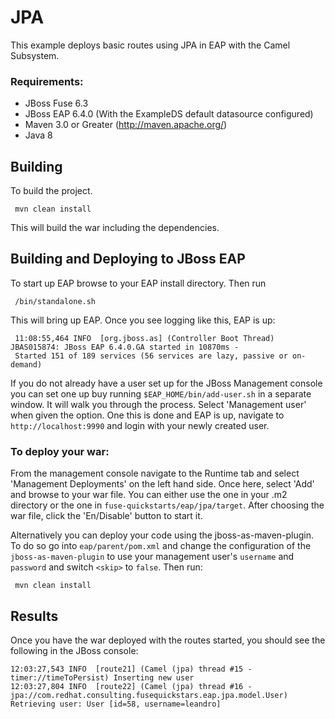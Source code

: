JPA
===

This example deploys basic routes using JPA in EAP with the Camel Subsystem.

### Requirements:

 * JBoss Fuse 6.3
 * JBoss EAP 6.4.0 (With the ExampleDS default datasource configured)
 * Maven 3.0 or Greater (http://maven.apache.org/)
 * Java 8

Building
--------
To build the project.

     mvn clean install

This will build the war including the dependencies.

Building and Deploying to JBoss EAP
-----------------------------------

To start up EAP browse to your EAP install directory. Then run

     /bin/standalone.sh

This will bring up EAP. Once you see logging like this, EAP is up:

     11:08:55,464 INFO  [org.jboss.as] (Controller Boot Thread) JBAS015874: JBoss EAP 6.4.0.GA started in 10870ms - 
     Started 151 of 189 services (56 services are lazy, passive or on-demand)

If you do not already have a user set up for the JBoss Management console you can set one up buy running `$EAP_HOME/bin/add-user.sh` in a separate window. It will walk you through the process. Select 'Management user' when given the option. One this is done and EAP is up, navigate to `http://localhost:9990`  and login with your newly created user. 

### To deploy your war:

From the management console navigate to the Runtime tab and select 'Management Deployments' on the left hand side. Once here, select 'Add' and browse to your war file. You can either use the one in your .m2 directory or the one in `fuse-quickstarts/eap/jpa/target`. After choosing the war file, click the 'En/Disable' button to start it.

Alternatively you can deploy your code using the jboss-as-maven-plugin. To do so go into `eap/parent/pom.xml` and change the configuration of the `jboss-as-maven-plugin` to use your management user's `username` and `password` and switch `<skip>` to `false`.  Then run:

     mvn clean install


Results
-----------------------
Once you have the war deployed with the routes started, you should see the following in the JBoss console:

    12:03:27,543 INFO  [route21] (Camel (jpa) thread #15 - timer://timeToPersist) Inserting new user
    12:03:27,804 INFO  [route22] (Camel (jpa) thread #16 - jpa://com.redhat.consulting.fusequickstars.eap.jpa.model.User) Retrieving user: User [id=58, username=leandro]


